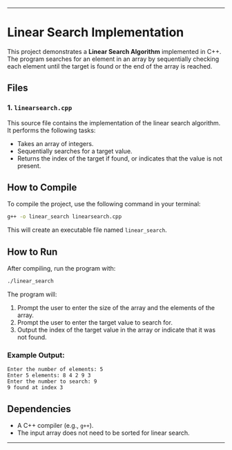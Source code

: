 
---

# Linear Search Implementation

This project demonstrates a **Linear Search Algorithm** implemented in C++. The program searches for an element in an array by sequentially checking each element until the target is found or the end of the array is reached.

## Files

### 1. `linearsearch.cpp`
This source file contains the implementation of the linear search algorithm. It performs the following tasks:
- Takes an array of integers.
- Sequentially searches for a target value.
- Returns the index of the target if found, or indicates that the value is not present.

## How to Compile

To compile the project, use the following command in your terminal:

```bash
g++ -o linear_search linearsearch.cpp
```

This will create an executable file named `linear_search`.

## How to Run

After compiling, run the program with:

```bash
./linear_search
```

The program will:
1. Prompt the user to enter the size of the array and the elements of the array.
2. Prompt the user to enter the target value to search for.
3. Output the index of the target value in the array or indicate that it was not found.

### Example Output:

```
Enter the number of elements: 5
Enter 5 elements: 8 4 2 9 3
Enter the number to search: 9
9 found at index 3
```

## Dependencies

- A C++ compiler (e.g., `g++`).
- The input array does not need to be sorted for linear search.
---
